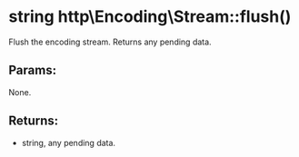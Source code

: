 # string http\Encoding\Stream::flush()

Flush the encoding stream.
Returns any pending data.

## Params:

None.

## Returns:

* string, any pending data.
